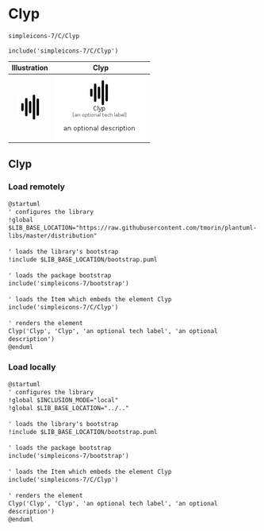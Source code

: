 # Clyp


```text
simpleicons-7/C/Clyp
```

```text
include('simpleicons-7/C/Clyp')
```



| Illustration | Clyp |
| :---: | :---: |
| ![illustration for Illustration](../../simpleicons-7/C/Clyp.png) | ![illustration for Clyp](../../simpleicons-7/C/Clyp.Local.png) |




## Clyp

### Load remotely
```plantuml
@startuml
' configures the library
!global $LIB_BASE_LOCATION="https://raw.githubusercontent.com/tmorin/plantuml-libs/master/distribution"

' loads the library's bootstrap
!include $LIB_BASE_LOCATION/bootstrap.puml

' loads the package bootstrap
include('simpleicons-7/bootstrap')

' loads the Item which embeds the element Clyp
include('simpleicons-7/C/Clyp')

' renders the element
Clyp('Clyp', 'Clyp', 'an optional tech label', 'an optional description')
@enduml
```

### Load locally
```plantuml
@startuml
' configures the library
!global $INCLUSION_MODE="local"
!global $LIB_BASE_LOCATION="../.."

' loads the library's bootstrap
!include $LIB_BASE_LOCATION/bootstrap.puml

' loads the package bootstrap
include('simpleicons-7/bootstrap')

' loads the Item which embeds the element Clyp
include('simpleicons-7/C/Clyp')

' renders the element
Clyp('Clyp', 'Clyp', 'an optional tech label', 'an optional description')
@enduml
```

